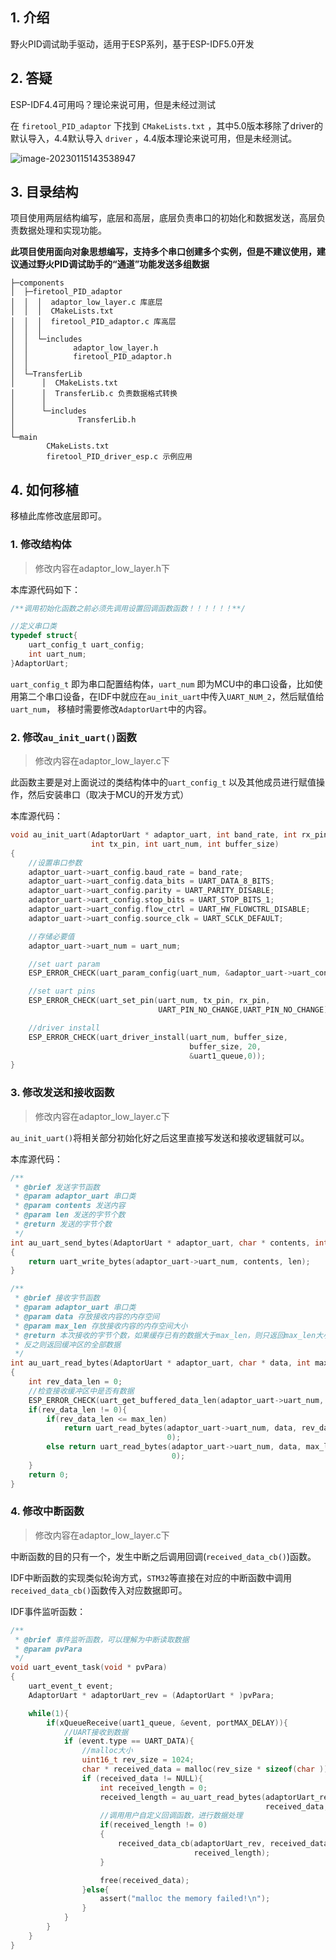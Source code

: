 ## 1. 介绍

野火PID调试助手驱动，适用于ESP系列，基于ESP-IDF5.0开发

## 2. 答疑

ESP-IDF4.4可用吗？理论来说可用，但是未经过测试

在 `firetool_PID_adaptor` 下找到 `CMakeLists.txt` ，其中5.0版本移除了driver的默认导入，4.4默认导入 `driver` ，4.4版本理论来说可用，但是未经测试。

![image-20230115143538947](https://taxue-alfred-1253400076.cos.ap-beijing.myqcloud.com/image-20230115143538947.png)

## 3. 目录结构

项目使用两层结构编写，底层和高层，底层负责串口的初始化和数据发送，高层负责数据处理和实现功能。

**此项目使用面向对象思想编写，支持多个串口创建多个实例，但是不建议使用，建议通过野火PID调试助手的“通道”功能发送多组数据**

```shell
├─components
│  ├─firetool_PID_adaptor
│  │  │  adaptor_low_layer.c 库底层
│  │  │  CMakeLists.txt
│  │  │  firetool_PID_adaptor.c 库高层
│  │  │
│  │  └─includes
│  │          adaptor_low_layer.h
│  │          firetool_PID_adaptor.h
│  │
│  └─TransferLib
│      │  CMakeLists.txt
│      │  TransferLib.c 负责数据格式转换
│      │
│      └─includes
│              TransferLib.h
│
└─main
        CMakeLists.txt
        firetool_PID_driver_esp.c 示例应用
```

## 4. 如何移植

移植此库修改底层即可。

### 1. 修改结构体

> 修改内容在adaptor_low_layer.h下

本库源代码如下：

```c
/**调用初始化函数之前必须先调用设置回调函数函数！！！！！！**/

//定义串口类
typedef struct{
    uart_config_t uart_config;
    int uart_num;
}AdaptorUart;
```

`uart_config_t` 即为串口配置结构体，`uart_num` 即为MCU中的串口设备，比如使用第二个串口设备，在IDF中就应在`au_init_uart`中传入`UART_NUM_2`，然后赋值给`uart_num`， 移植时需要修改`AdaptorUart`中的内容。

### 2. 修改`au_init_uart()`函数

> 修改内容在adaptor_low_layer.c下

此函数主要是对上面说过的类结构体中的`uart_config_t` 以及其他成员进行赋值操作，然后安装串口（取决于MCU的开发方式）

本库源代码：

```c
void au_init_uart(AdaptorUart * adaptor_uart, int band_rate, int rx_pin,
                  int tx_pin, int uart_num, int buffer_size)
{
    //设置串口参数
    adaptor_uart->uart_config.baud_rate = band_rate;
    adaptor_uart->uart_config.data_bits = UART_DATA_8_BITS;
    adaptor_uart->uart_config.parity = UART_PARITY_DISABLE;
    adaptor_uart->uart_config.stop_bits = UART_STOP_BITS_1;
    adaptor_uart->uart_config.flow_ctrl = UART_HW_FLOWCTRL_DISABLE;
    adaptor_uart->uart_config.source_clk = UART_SCLK_DEFAULT;

    //存储必要值
    adaptor_uart->uart_num = uart_num;

    //set uart param
    ESP_ERROR_CHECK(uart_param_config(uart_num, &adaptor_uart->uart_config));

    //set uart pins
    ESP_ERROR_CHECK(uart_set_pin(uart_num, tx_pin, rx_pin,
                                 UART_PIN_NO_CHANGE,UART_PIN_NO_CHANGE));

    //driver install
    ESP_ERROR_CHECK(uart_driver_install(uart_num, buffer_size,
                                        buffer_size, 20,
                                        &uart1_queue,0));
}
```

### 3. 修改发送和接收函数

> 修改内容在adaptor_low_layer.c下

`au_init_uart()`将相关部分初始化好之后这里直接写发送和接收逻辑就可以。

本库源代码：

```c
/**
 * @brief 发送字节函数
 * @param adaptor_uart 串口类
 * @param contents 发送内容
 * @param len 发送的字节个数
 * @return 发送的字节个数
 */
int au_uart_send_bytes(AdaptorUart * adaptor_uart, char * contents, int len)
{
    return uart_write_bytes(adaptor_uart->uart_num, contents, len);
}

/**
 * @brief 接收字节函数
 * @param adaptor_uart 串口类
 * @param data 存放接收内容的内存空间
 * @param max_len 存放接收内容的内存空间大小
 * @return 本次接收的字节个数，如果缓存已有的数据大于max_len，则只返回max_len大小的数据，
 * 反之则返回缓冲区的全部数据
 */
int au_uart_read_bytes(AdaptorUart * adaptor_uart, char * data, int max_len)
{
    int rev_data_len = 0;
    //检查接收缓冲区中是否有数据
    ESP_ERROR_CHECK(uart_get_buffered_data_len(adaptor_uart->uart_num, (size_t*)&rev_data_len));
    if(rev_data_len != 0){
        if(rev_data_len <= max_len)
            return uart_read_bytes(adaptor_uart->uart_num, data, rev_data_len,
                                   0);
        else return uart_read_bytes(adaptor_uart->uart_num, data, max_len,
                                    0);
    }
    return 0;
}
```

### 4. 修改中断函数

> 修改内容在adaptor_low_layer.c下

中断函数的目的只有一个，发生中断之后调用回调(`received_data_cb()`)函数。

IDF中断函数的实现类似轮询方式，`STM32`等直接在对应的中断函数中调用`received_data_cb()`函数传入对应数据即可。

IDF事件监听函数：

```c
/**
 * @brief 事件监听函数，可以理解为中断读取数据
 * @param pvPara
 */
void uart_event_task(void * pvPara)
{
    uart_event_t event;
    AdaptorUart * adaptorUart_rev = (AdaptorUart * )pvPara;

    while(1){
        if(xQueueReceive(uart1_queue, &event, portMAX_DELAY)){
            //UART接收到数据
            if (event.type == UART_DATA){
                //malloc大小
                uint16_t rev_size = 1024;
                char * received_data = malloc(rev_size * sizeof(char ));
                if (received_data != NULL){
                    int received_length = 0;
                    received_length = au_uart_read_bytes(adaptorUart_rev,
                                                         received_data, rev_size);
                    //调用用户自定义回调函数，进行数据处理
                    if(received_length != 0)
                    {
                        received_data_cb(adaptorUart_rev, received_data,
                                         received_length);
                    }

                    free(received_data);
                }else{
                    assert("malloc the memory failed!\n");
                }
            }
        }
    }
}
```
